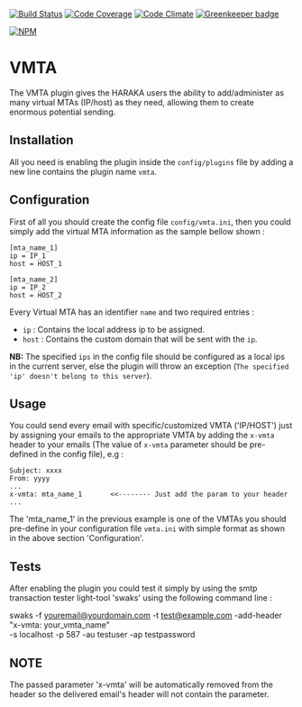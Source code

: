 [![Build Status][ci-img]][ci-url]
[![Code Coverage][cov-img]][cov-url]
[![Code Climate][clim-img]][clim-url]
[![Greenkeeper badge][gk-img]][gk-url]

[![NPM][npm-img]][npm-url]

VMTA
========

The VMTA plugin gives the HARAKA users the ability to add/administer as many virtual
 MTAs (IP/host) as they need, allowing them to create enormous potential sending.

## Installation

All you need is enabling the plugin inside the `config/plugins` file by adding a new
line contains the plugin name `vmta`.

## Configuration

First of all you should create the config file `config/vmta.ini`, then you could simply
 add the virtual MTA information as the sample bellow shown :

```
[mta_name_1]
ip = IP_1
host = HOST_1

[mta_name_2]
ip = IP_2
host = HOST_2
```

Every Virtual MTA has an identifier `name` and two required entries : 

* `ip` : Contains the local address ip to be assigned.
* `host` : Contains the custom domain that will be sent with the `ip`.

**NB:** The specified `ips` in the config file should be configured as a local ips in the current
server, else the plugin will throw an exception (`The specified 'ip' doesn't belong to this
 server`).
 

## Usage

You could send every email with specific/customized VMTA ('IP/HOST') just by
assigning your emails to the appropriate VMTA by adding the `x-vmta` header to your
emails (The value of `x-vmta` parameter should be pre-defined in the config file),
e.g :


```
Subject: xxxx
From: yyyy
...
x-vmta: mta_name_1       <<-------- Just add the param to your header
...
```


The 'mta_name_1' in the previous example is one of the VMTAs you should pre-define in
your configuration file `vmta.ini` with simple format as shown in the above section
'Configuration'.


## Tests
After enabling the plugin you could test it simply by using the smtp transaction tester
light-tool 'swaks' using the following command line :

swaks -f youremail@yourdomain.com -t test@example.com -add-header "x-vmta: your_vmta_name"  \
  -s localhost -p 587 -au testuser -ap testpassword


## NOTE
The passed parameter 'x-vmta' will be automatically removed from the header so the
delivered email's header will not contain the parameter.

[ci-img]: https://travis-ci.org/acharkizakaria/haraka-plugin-vmta.svg
[ci-url]: https://travis-ci.org/acharkizakaria/haraka-plugin-vmta
[clim-img]: https://codeclimate.com/github/acharkizakaria/haraka-plugin-vmta/badges/gpa.svg
[clim-url]: https://codeclimate.com/github/acharkizakaria/haraka-plugin-vmta
[cov-img]: https://codecov.io/gh/acharkizakaria/haraka-plugin-vmta/badge.svg
[cov-url]: https://codecov.io/gh/acharkizakaria/haraka-plugin-vmta
[npm-img]: https://nodei.co/npm/haraka-plugin-vmta.png
[npm-url]: https://www.npmjs.com/package/haraka-plugin-vmta
[gk-img]: https://badges.greenkeeper.io/acharkizakaria/haraka-plugin-vmta.svg
[gk-url]: https://greenkeeper.io/